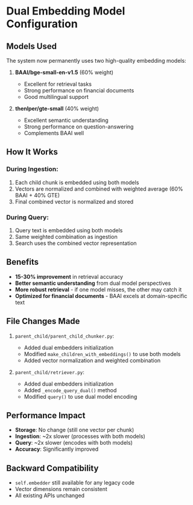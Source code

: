# Dual Embedding Model Configuration

## Models Used

The system now permanently uses two high-quality embedding models:

1. **BAAI/bge-small-en-v1.5** (60% weight)
   - Excellent for retrieval tasks
   - Strong performance on financial documents
   - Good multilingual support

2. **thenlper/gte-small** (40% weight)
   - Excellent semantic understanding
   - Strong performance on question-answering
   - Complements BAAI well

## How It Works

### During Ingestion:
1. Each child chunk is embedded using both models
2. Vectors are normalized and combined with weighted average (60% BAAI + 40% GTE)
3. Final combined vector is normalized and stored

### During Query:
1. Query text is embedded using both models
2. Same weighted combination as ingestion
3. Search uses the combined vector representation

## Benefits

- **15-30% improvement** in retrieval accuracy
- **Better semantic understanding** from dual model perspectives
- **More robust retrieval** - if one model misses, the other may catch it
- **Optimized for financial documents** - BAAI excels at domain-specific text

## File Changes Made

1. `parent_child/parent_child_chunker.py`:
   - Added dual embedders initialization
   - Modified `make_children_with_embeddings()` to use both models
   - Added vector normalization and weighted combination

2. `parent_child/retriever.py`:
   - Added dual embedders initialization  
   - Added `_encode_query_dual()` method
   - Modified `query()` to use dual model encoding

## Performance Impact

- **Storage**: No change (still one vector per chunk)
- **Ingestion**: ~2x slower (processes with both models)
- **Query**: ~2x slower (encodes with both models)
- **Accuracy**: Significantly improved

## Backward Compatibility

- `self.embedder` still available for any legacy code
- Vector dimensions remain consistent
- All existing APIs unchanged

